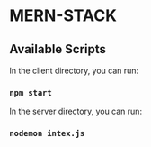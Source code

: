 # MERN-STACK
## Available Scripts

In the client directory, you can run:

### `npm start`


In the server directory, you can run:

### `nodemon intex.js`
